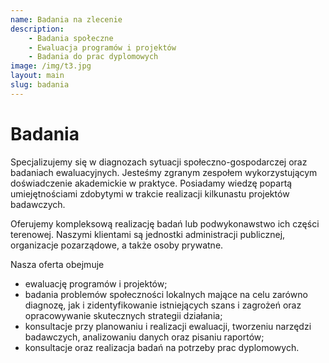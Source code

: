 ```yaml
---
name: Badania na zlecenie
description:
    - Badania społeczne
    - Ewaluacja programów i projektów
    - Badania do prac dyplomowych
image: /img/t3.jpg
layout: main
slug: badania
---
```


# Badania

Specjalizujemy się w diagnozach sytuacji społeczno-gospodarczej oraz badaniach ewaluacyjnych. Jesteśmy zgranym zespołem wykorzystującym doświadczenie akademickie w praktyce. Posiadamy wiedzę popartą umiejętnościami zdobytymi w trakcie realizacji kilkunastu projektów badawczych.

Oferujemy kompleksową realizację badań lub podwykonawstwo ich części terenowej.  Naszymi klientami są jednostki administracji publicznej, organizacje pozarządowe, a także osoby prywatne.

Nasza oferta obejmuje
* ewaluację programów i projektów;
* badania problemów społeczności lokalnych mające na celu zarówno diagnozę, jak i zidentyfikowanie istniejących szans i zagrożeń oraz opracowywanie skutecznych strategii działania;
* konsultacje przy planowaniu i realizacji ewaluacji, tworzeniu narzędzi badawczych, analizowaniu danych oraz pisaniu raportów;
* konsultacje oraz realizacja badań na potrzeby prac dyplomowych.
